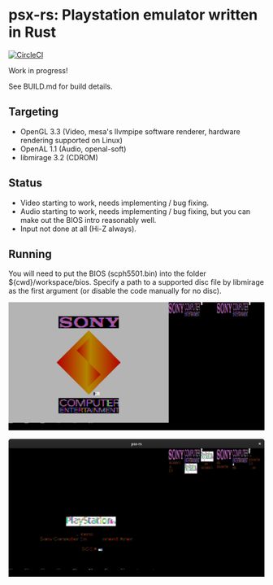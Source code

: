 # psx-rs: Playstation emulator written in Rust
[![CircleCI](https://circleci.com/gh/marcosatti/psx-rs.svg?style=svg)](https://circleci.com/gh/marcosatti/psx-rs)

Work in progress!

See BUILD.md for build details.

## Targeting
- OpenGL 3.3 (Video, mesa's llvmpipe software renderer, hardware rendering supported on Linux)
- OpenAL 1.1 (Audio, openal-soft)
- libmirage 3.2 (CDROM)

## Status
- Video starting to work, needs implementing / bug fixing.
- Audio starting to work, needs implementing / bug fixing, but you can make out the BIOS intro reasonably well.
- Input not done at all (Hi-Z always).

## Running
You will need to put the BIOS (scph5501.bin) into the folder ${cwd}/workspace/bios.
Specify a path to a supported disc file by libmirage as the first argument (or disable the code manually for no disc).

![BIOS Intro](/media/2019-03-18.png?raw=true "BIOS Intro")

![Reading CDROM](/media/2020-03-12.png?raw=true "Reading CDROM")

